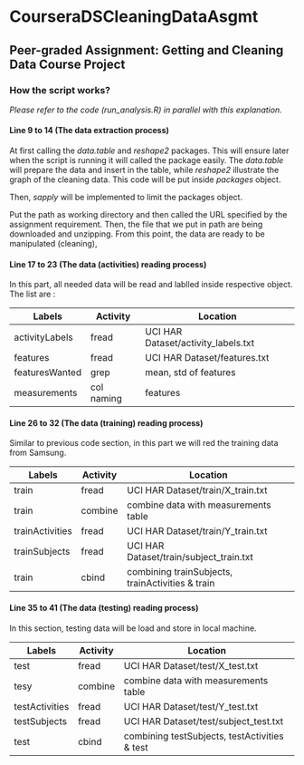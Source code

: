 # CourseraDSCleaningDataAsgmt
## Peer-graded Assignment: Getting and Cleaning Data Course Project

### How the script works?

*Please refer to the code (run_analysis.R) in parallel with this explanation.*

#### Line 9 to 14 (The data extraction process)

At first calling the *data.table* and *reshape2* packages. This will ensure later when the script is running it will called the package easily. The *data.table* will prepare the data and insert in the table, while *reshape2* illustrate the graph  of the cleaning data. This code will be put inside *packages* object.

Then, *sapply* will be implemented to limit the packages object.

Put the path as working directory and then called the URL specified by the assignment requirement. Then, the file that we put in path are being downloaded and unzipping. From this point, the data are ready to be manipulated (cleaning),

#### Line 17 to 23 (The data (activities) reading process)

In this part, all needed data will be read and lablled inside respective object. The list are :

Labels         | Activity   | Location
---------------|------------|------------------------------------
activityLabels | fread      | UCI HAR Dataset/activity_labels.txt
features       | fread      | UCI HAR Dataset/features.txt
featuresWanted | grep       | mean, std of features
measurements   | col naming | features

#### Line 26 to 32 (The data (training) reading process)

Similar to previous code section, in this part we will red the training data from Samsung.

Labels          | Activity   | Location
----------------|------------|------------------------------------
train           | fread      | UCI HAR Dataset/train/X_train.txt
train           | combine    | combine data with measurements table
trainActivities | fread      | UCI HAR Dataset/train/Y_train.txt
trainSubjects   | fread      | UCI HAR Dataset/train/subject_train.txt
train           | cbind      | combining trainSubjects, trainActivities & train

#### Line 35 to 41 (The data (testing) reading process)

In this section, testing data will be load and store in local machine.

Labels          | Activity   | Location
----------------|------------|------------------------------------
test            | fread      | UCI HAR Dataset/test/X_test.txt
tesy            | combine    | combine data with measurements table
testActivities  | fread      | UCI HAR Dataset/test/Y_test.txt
testSubjects    | fread      | UCI HAR Dataset/test/subject_test.txt
test            | cbind      | combining testSubjects, testActivities & test
